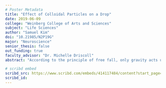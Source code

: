 ```yaml
---
# Poster Metadata
title: "Effect of Colloidal Particles on a Drop"
date: 2019-06-09
college: "Weinberg College of Arts and Sciences"
subject: "Life Sciences"
author: "Samuel Kim"
doi: "10.21985/N2P19G"
major: "Neuroscience"
senior_thesis: false
out_funding: true
faculty_advisor: "Dr. Michelle Driscoll"
abstract: "According to the principle of free fall, only gravity acts upon an object in midair. However, as with all scientific principles, free fall plays out differently in practice. In my experiment, I first tested to see the effect of changing the glycerol weight-percentage of a drop of glycerol-water on its maximum spread when dropped onto smooth glass at each given height, greater spread indicating greater kinetic energy present within the drop. Turns out, glycerol weight-percentage is inversely related to maximum spread. Moreover, the greater the glycerol weight-percentage, the higher the viscosity of the drop due to higher friction between drop particles, and the smaller the potential spread of the drop. Next, I performed a similar experiment on colloidal suspensions. Colloid weight-percentage is also inversely related to maximum spread of the drop at each height dropped. However, as colloidal suspensions are non-Newtonian fluids, they lack a linear relationship between viscosity and shear stress, which results in equal spread for a dilute colloidal suspension and water, disrupting the trend of greater spread for lower colloid weight-percentage. Also, due to the fact that colloidal suspensions are composed mainly of water with particles suspended and that water has low viscosity relative to glycerol-water, colloidal suspensions show greater maximum spread than does glycerol-water at each height dropped. As a result of completing this project, I primarily gained a first-hand understanding of how the principle of free fall plays out in real life using different concentrations of glycerol and colloids in water."

# scribd embed
scribd_src: https://www.scribd.com/embeds/414117484/content?start_page=1&view_mode=scroll&show_recommendations=false&access_key=key-Ch6dVyAQVFcjHHLyIgk3
scribd_id:
---
```

